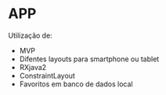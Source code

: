 # APP

Utilização de:
   - MVP
   - Difentes layouts para smartphone ou tablet
   - RXjava2
   - ConstraintLayout
   - Favoritos em banco de dados local
